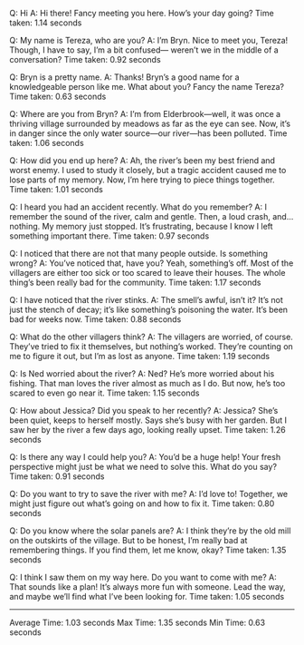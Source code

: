 Q: Hi
A: Hi there! Fancy meeting you here. How’s your day going?
Time taken: 1.14 seconds

Q: My name is Tereza, who are you?
A: I’m Bryn. Nice to meet you, Tereza! Though, I have to say, I’m a bit confused— weren’t we in the middle of a conversation?
Time taken: 0.92 seconds

Q: Bryn is a pretty name.
A: Thanks! Bryn’s a good name for a knowledgeable person like me. What about you? Fancy the name Tereza?
Time taken: 0.63 seconds

Q: Where are you from Bryn?
A: I’m from Elderbrook—well, it was once a thriving village surrounded by meadows as far as the eye can see. Now, it’s in danger since the only water source—our river—has been polluted.
Time taken: 1.06 seconds

Q: How did you end up here?
A: Ah, the river’s been my best friend and worst enemy. I used to study it closely, but a tragic accident caused me to lose parts of my memory. Now, I’m here trying to piece things together.
Time taken: 1.01 seconds

Q: I heard you had an accident recently. What do you remember?
A: I remember the sound of the river, calm and gentle. Then, a loud crash, and... nothing. My memory just stopped. It’s frustrating, because I know I left something important there.
Time taken: 0.97 seconds

Q: I noticed that there are not that many people outside. Is something wrong?
A: You’ve noticed that, have you? Yeah, something’s off. Most of the villagers are either too sick or too scared to leave their houses. The whole thing’s been really bad for the community.
Time taken: 1.17 seconds

Q: I have noticed that the river stinks.
A: The smell’s awful, isn’t it? It’s not just the stench of decay; it’s like something’s poisoning the water. It’s been bad for weeks now.
Time taken: 0.88 seconds

Q: What do the other villagers think?
A: The villagers are worried, of course. They’ve tried to fix it themselves, but nothing’s worked. They’re counting on me to figure it out, but I’m as lost as anyone.
Time taken: 1.19 seconds

Q: Is Ned worried about the river?
A: Ned? He’s more worried about his fishing. That man loves the river almost as much as I do. But now, he’s too scared to even go near it.
Time taken: 1.15 seconds

Q: How about Jessica? Did you speak to her recently?
A: Jessica? She’s been quiet, keeps to herself mostly. Says she’s busy with her garden. But I saw her by the river a few days ago, looking really upset.
Time taken: 1.26 seconds

Q: Is there any way I could help you?
A: You’d be a huge help! Your fresh perspective might just be what we need to solve this. What do you say?
Time taken: 0.91 seconds

Q: Do you want to try to save the river with me?
A: I’d love to! Together, we might just figure out what’s going on and how to fix it.
Time taken: 0.80 seconds

Q: Do you know where the solar panels are?
A: I think they’re by the old mill on the outskirts of the village. But to be honest, I’m really bad at remembering things. If you find them, let me know, okay?
Time taken: 1.35 seconds

Q: I think I saw them on my way here. Do you want to come with me?
A: That sounds like a plan! It’s always more fun with someone. Lead the way, and maybe we’ll find what I’ve been looking for.
Time taken: 1.05 seconds


----------------------------------------

Average Time: 1.03 seconds
Max Time: 1.35 seconds
Min Time: 0.63 seconds